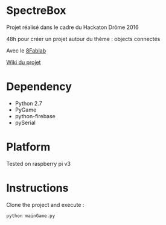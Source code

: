 
# SpectreBox

Projet réalisé dans le cadre du Hackaton Drôme 2016

48h pour créer un projet autour du thème : objects connectés


Avec le [8Fablab](http://www.8fablab.fr/)

[Wiki du projet](http://site-coop.net/8fablabdrome/wakka.php?wiki=DescriptionGF)

# Dependency

* Python 2.7
* PyGame
* python-firebase
* pySerial

# Platform

Tested on raspberry pi v3

# Instructions

Clone the project and execute :

    python mainGame.py

